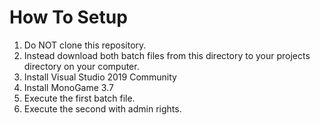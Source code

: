 # How To Setup
1. Do NOT clone this repository.
1. Instead download both batch files from this directory to your projects directory on your computer.
1. Install Visual Studio 2019 Community
1. Install MonoGame 3.7
1. Execute the first batch file.
1. Execute the second with admin rights.
